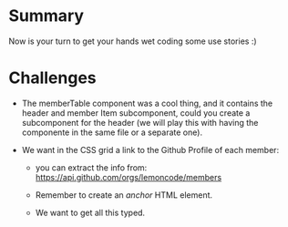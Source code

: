# Summary

Now is your turn to get your hands wet coding some use stories :)

# Challenges

- The memberTable component was a cool thing, and it contains
  the header and member Item subcomponent, could you create
  a subcomponent for the header (we will play this with having
  the componente in the same file or a separate one).

- We want in the CSS grid a link to the Github Profile of each
  member:

  - you can extract the info from: https://api.github.com/orgs/lemoncode/members

  - Remember to create an _anchor_ HTML element.

  - We want to get all this typed.
